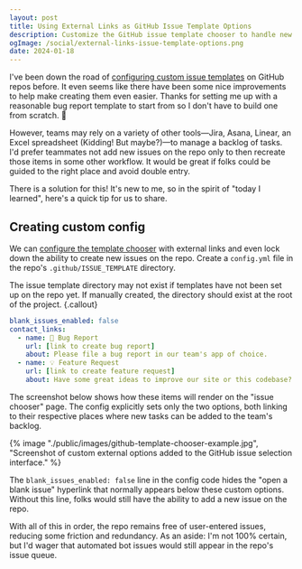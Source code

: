 ```yaml
---
layout: post
title: Using External Links as GitHub Issue Template Options
description: Customize the GitHub issue template chooser to handle new bug reports or feature requests in a team's preferred task management app.
ogImage: /social/external-links-issue-template-options.png
date: 2024-01-18
---
```


I've been down the road of [configuring custom issue templates](https://docs.github.com/en/communities/using-templates-to-encourage-useful-issues-and-pull-requests/configuring-issue-templates-for-your-repository) on GitHub repos before. It even seems like there have been some nice improvements to help make creating them even easier. Thanks for setting me up with a reasonable bug report template to start from so I don't have to build one from scratch. 🐛

However, teams may rely on a variety of other tools—Jira, Asana, Linear, an Excel spreadsheet (Kidding! But maybe?)—to manage a backlog of tasks. I'd prefer teammates not add new issues on the repo only to then recreate those items in some other workflow. It would be great if folks could be guided to the right place and avoid double entry.

There is a solution for this! It's new to me, so in the spirit of "today I learned", here's a quick tip for us to share.

## Creating custom config

We can [configure the template chooser](https://docs.github.com/en/communities/using-templates-to-encourage-useful-issues-and-pull-requests/configuring-issue-templates-for-your-repository#configuring-the-template-chooser) with external links and even lock down the ability to create new issues on the repo. Create a `config.yml` file in the repo's `.github/ISSUE_TEMPLATE` directory.

The issue template directory may not exist if templates have not been set up on the repo yet. If manually created, the directory should exist at the root of the project.
{.callout}

```yaml
blank_issues_enabled: false
contact_links:
  - name: 🐛 Bug Report
    url: [link to create bug report]
    about: Please file a bug report in our team's app of choice.
  - name: 💡 Feature Request
    url: [link to create feature request]
    about: Have some great ideas to improve our site or this codebase? Open a new feature request in our team's app of choice.
```

The screenshot below shows how these items will render on the "issue chooser" page. The config explicitly sets only the two options, both linking to their respective places where new tasks can be added to the team's backlog.

{% image "./public/images/github-template-chooser-example.jpg", "Screenshot of custom external options added to the GitHub issue selection interface." %}

The `blank_issues_enabled: false` line in the config code hides the "open a blank issue" hyperlink that normally appears below these custom options. Without this line, folks would still have the ability to add a new issue on the repo.

With all of this in order, the repo remains free of user-entered issues, reducing some friction and redundancy. As an aside: I'm not 100% certain, but I'd wager that automated bot issues would still appear in the repo's issue queue.
